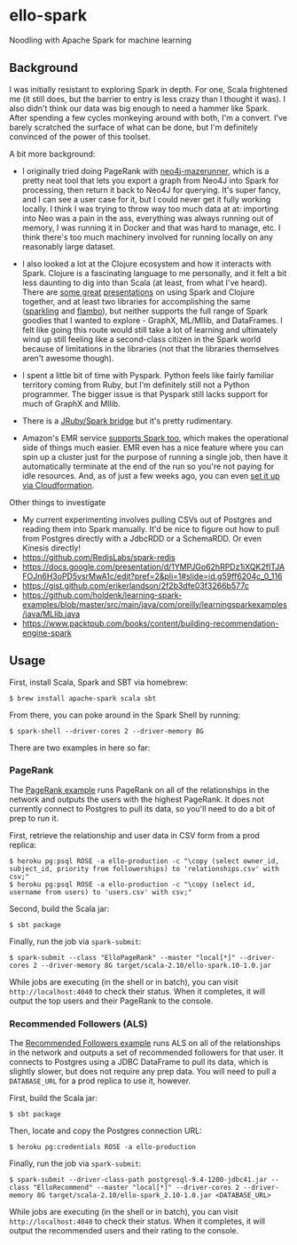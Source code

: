 # ello-spark
Noodling with Apache Spark for machine learning

## Background
I was initially resistant to exploring Spark in depth. For one, Scala frightened me (it still does, but the barrier to entry is less crazy than I thought it was). I also didn't think our data was big enough to need a hammer like Spark. After spending a few cycles monkeying around with both, I'm a convert. I've barely scratched the surface of what can be done, but I'm definitely convinced of the power of this toolset.

A bit more background:

- I originally tried doing PageRank with [neo4j-mazerunner](https://github.com/neo4j-contrib/neo4j-mazerunner), which is a pretty neat tool that lets you export a graph from Neo4J into Spark for processing, then return it back to Neo4J for querying. It's super fancy, and I can see a user case for it, but I could never get it fully working locally. I think I was trying to throw way too much data at at: importing into Neo was a pain in the ass, everything was always running out of memory, I was running it in Docker and that was hard to manage, etc. I think there's too much machinery involved for running locally on any reasonably large dataset.

- I also looked a lot at the Clojure ecosystem and how it interacts with Spark.
  Clojure is a fascinating language to me personally, and it felt a bit less
  daunting to dig into than Scala (at least, from what I've heard). There are
  [some great](https://speakerdeck.com/chris_betz/spark-way)
  [presentations](https://speakerdeck.com/chris_betz/big-data-processing-using-apache-spark-and-clojure) on using Spark and Clojure together, and at least two libraries for accomplishing the same ([sparkling](https://github.com/gorillalabs/sparkling) and [flambo](https://github.com/yieldbot/flambo)), but neither supports the full range of Spark goodies that I wanted to explore - GraphX, ML/Mllib, and DataFrames. I felt like going this route would still take a lot of learning and ultimately wind up still feeling like a second-class citizen in the Spark world because of limitations in the libraries (not that the libraries themselves aren't awesome though).

- I spent a little bit of time with Pyspark. Python feels like fairly
  familiar territory coming from Ruby, but I'm definitely still not a Python
  programmer. The bigger issue is that Pyspark still lacks support for much of GraphX and Mllib.

- There is a [JRuby/Spark bridge](https://github.com/ondra-m/ruby-spark) but it's pretty rudimentary.

- Amazon's EMR service [supports Spark too](https://aws.amazon.com/elasticmapreduce/details/spark/), which makes the operational side of things much easier. EMR even has a nice feature where you can spin up a cluster just for the purpose of running a single job, then have it automatically terminate at the end of the run so you're not paying for idle resources. And, as of just a few weeks ago, you can even [set it up via Cloudformation](https://aws.amazon.com/about-aws/whats-new/2016/02/aws-cloudformation-adds-support-for-amazon-vpc-nat-gateway-amazon-ec2-container-registry-and-more/).

Other things to investigate

- My current experimenting involves pulling CSVs out of Postgres and reading
  them into Spark manually. It'd be nice to figure out how to pull from Postgres
  directly with a JdbcRDD or a SchemaRDD. Or even Kinesis directly!
- https://github.com/RedisLabs/spark-redis
- https://docs.google.com/presentation/d/1YMPJGo62hRPDz1iXQK2fITJAFOJn6H3oPD5vsrMwA1c/edit?pref=2&pli=1#slide=id.g59ff6204c_0_116
- https://gist.github.com/erikerlandson/2f2b3dfe03f3266b577c
- https://github.com/holdenk/learning-spark-examples/blob/master/src/main/java/com/oreilly/learningsparkexamples/java/MLlib.java
- https://www.packtpub.com/books/content/building-recommendation-engine-spark

## Usage

First, install Scala, Spark and SBT via homebrew:

    $ brew install apache-spark scala sbt

From there, you can poke around in the Spark Shell by running:

    $ spark-shell --driver-cores 2 --driver-memory 8G

There are two examples in here so far:

### PageRank

The [PageRank example](src/main/scala/ElloPageRank.scala) runs PageRank on all
of the relationships in the network and outputs the users with the highest
PageRank. It does not currently connect to Postgres to pull its data, so you'll
need to do a bit of prep to run it.

First, retrieve the relationship and user data in CSV form from a prod replica:

    $ heroku pg:psql ROSE -a ello-production -c "\copy (select owner_id, subject_id, priority from followerships) to 'relationships.csv' with csv;"
    $ heroku pg:psql ROSE -a ello-production -c "\copy (select id, username from users) to 'users.csv' with csv;"

Second, build the Scala jar:

    $ sbt package

Finally, run the job via `spark-submit`:

    $ spark-submit --class "ElloPageRank" --master "local[*]" --driver-cores 2 --driver-memory 8G target/scala-2.10/ello-spark.10-1.0.jar

While jobs are executing (in the shell or in batch), you can visit `http://localhost:4040` to check their status. When it completes, it will output the top users and their PageRank to the  console.

### Recommended Followers (ALS)

The [Recommended Followers example](src/main/scala/ElloRecommend.scala) runs ALS on all of the relationships in the network and outputs a set of recommended followers for that user. It connects to Postgres using a JDBC DataFrame to pull its data, which is slightly slower, but does not require any prep data. You will need to pull a `DATABASE_URL` for a prod replica to use it, however.

First, build the Scala jar:

    $ sbt package

Then, locate and copy the Postgres connection URL:

    $ heroku pg:credentials ROSE -a ello-production

Finally, run the job via `spark-submit`:

    $ spark-submit --driver-class-path postgresql-9.4-1200-jdbc41.jar --class "ElloRecommend" --master "local[*]" --driver-cores 2 --driver-memory 8G target/scala-2.10/ello-spark_2.10-1.0.jar <DATABASE_URL>

While jobs are executing (in the shell or in batch), you can visit `http://localhost:4040` to check their status. When it completes, it will output the recommended users and their rating to the  console.
